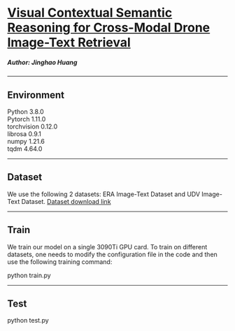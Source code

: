 # [Visual Contextual Semantic Reasoning for Cross-Modal Drone Image-Text Retrieval](https://ieeexplore.ieee.org/document/10634572)

##### Author: Jinghao Huang 
--------------------------
## Environment

Python 3.8.0  
Pytorch 1.11.0  
torchvision 0.12.0  
librosa 0.9.1  
numpy 1.21.6  
tqdm 4.64.0  

--------------------------
## Dataset
We use the following 2 datasets: ERA Image-Text Dataset and UDV Image-Text Dataset. [Dataset download link](https://pan.baidu.com/s/1ZVNe-H3GIJ4HHinqyKf3qQ?pwd=ul7f)

--------------------------
## Train

We train our model on a single 3090Ti GPU card. To train on different datasets, one needs to modify the configuration file in the code and then use the following training command:

 python train.py 

--------------------------
## Test

 python test.py
